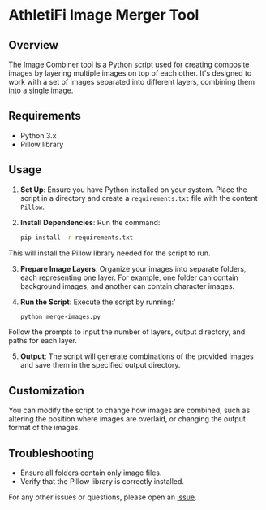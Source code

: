 # AthletiFi Image Merger Tool

## Overview

The Image Combiner tool is a Python script used for creating composite images by layering multiple images on top of each other. It's designed to work with a set of images separated into different layers, combining them into a single image.

## Requirements

- Python 3.x
- Pillow library

## Usage

1. **Set Up**: Ensure you have Python installed on your system. Place the script in a directory and create a `requirements.txt` file with the content `Pillow`.

2. **Install Dependencies**: Run the command:

   ```sh
   pip install -r requirements.txt
   ```

This will install the Pillow library needed for the script to run.

3. **Prepare Image Layers**: Organize your images into separate folders, each representing one layer. For example, one folder can contain background images, and another can contain character images.

4. **Run the Script**: Execute the script by running:'

   ```sh
   python merge-images.py
   ```

Follow the prompts to input the number of layers, output directory, and paths for each layer.

5. **Output**: The script will generate combinations of the provided images and save them in the specified output directory.

## Customization

You can modify the script to change how images are combined, such as altering the position where images are overlaid, or changing the output format of the images.

## Troubleshooting

- Ensure all folders contain only image files.
- Verify that the Pillow library is correctly installed.

For any other issues or questions, please open an [issue](https://github.com/AthletiFi/card-factory/issues).
